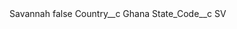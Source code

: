 <?xml version="1.0" encoding="UTF-8"?>
<CustomMetadata xmlns="http://soap.sforce.com/2006/04/metadata" xmlns:xsi="http://www.w3.org/2001/XMLSchema-instance" xmlns:xsd="http://www.w3.org/2001/XMLSchema">
    <label>Savannah</label>
    <protected>false</protected>
    <values>
        <field>Country__c</field>
        <value xsi:type="xsd:string">Ghana</value>
    </values>
    <values>
        <field>State_Code__c</field>
        <value xsi:type="xsd:string">SV</value>
    </values>
</CustomMetadata>
